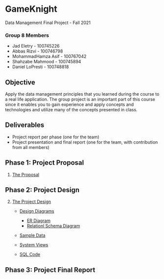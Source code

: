 # GameKnight
Data Management Final Project - Fall 2021
### Group 8 Members
- Jad Eletry       - 100745226
- Abbas Rizvi      - 100746798
- MohammadHamza Asif      - 100767042
- Shahzabe Mahmood - 100745894
- Daniel LoPresti  - 100748818

## Objective
Apply the data management principles that you learned during the course to a real life application. The group project is an important part of this course since it enables you to gain experience and apply concepts and technologies and utilize many of the concepts presented in class.

## Deliverables
 - Project report per phase (one for the team) 
 - Project presentation and final report (one for the team, with contribution from all members)

## Phase 1: Project Proposal
1. [The Proposal](Proposal/Proposal.pdf)
## Phase 2: Project Design
2. [The Project Design](https://github.com/JadEletry/GameKnight/tree/main/Project%20Design)
   * [Design Diagrams](https://github.com/JadEletry/GameKnight/tree/main/Project%20Design/Design%20Diagrams)
      - [ER Diagram](https://github.com/JadEletry/GameKnight/blob/main/Project%20Design/Design%20Diagrams/ER_Diagram.pdf)
      - [Relationl Schema Diagram](https://github.com/JadEletry/GameKnight/blob/main/Project%20Design/Design%20Diagrams/Schema.png)
   * [Sample Data](https://github.com/JadEletry/GameKnight/blob/main/Project%20Design/Sample%20Data.pdf)
 
   * [System Views](https://github.com/JadEletry/GameKnight/blob/main/Project%20Design/Views/Views.md)

   * [SQL Code](https://github.com/JadEletry/GameKnight/blob/main/Project%20Design/gameKnight.txt)
## Phase 3: Project Final Report
